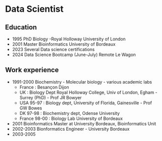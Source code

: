 # Data Scientist

## Education
- 1995 PhD Biology -Royal Holloway University of London
- 2001 Master Bioinformatics University of Bordeaux
- 2023 Several Data science certifications
- 2024 Data Science Bootcamp (June-July) Remote Le Wagon

## Work experience
- 1991-2000 Biochemistry - Molecular biology - various academic labs
    - France : Besançon Dijon
    - UK : Biology Dept Royal Holloway College, Univ of London, Egham - Surrey (PhD) - Prof JR Bowyer
    - USA 95-97 : Biology dept, University of Florida, Gainesville - Prof GW Bowes
    - DK 97-98 : Biochemistry dept, Odense University
    - France 98-00 : Biology Lab University of Bordeaux
- 2001 Bioinformatics Master at University Bordeaux, Bioinformatics Unit
- 2002-2003 Bionformatics Engineer - University Bordeaux
- 2003-2005 


